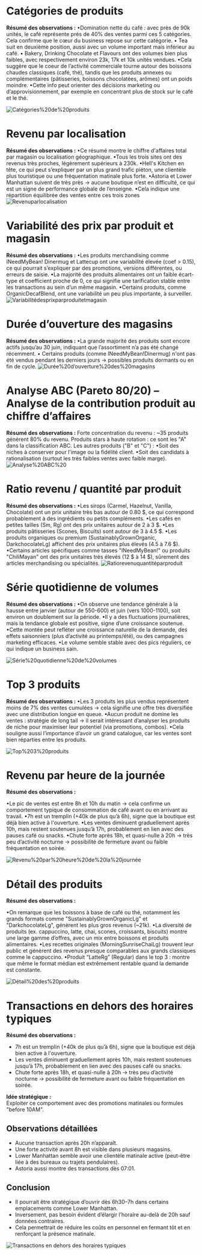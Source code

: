 # Catégories de produits

**Résumé des observations :**
•Domination nette du café : avec près de 90k unités, le café représente près de 40% des ventes parmi ces 5 catégories. Cela confirme que le cœur du business repose sur cette catégorie.
• Tea suit en deuxième position, aussi avec un volume important mais inférieur au café.
• Bakery, Drinking Chocolate et Flavours ont des volumes bien plus faibles, avec respectivement environ 23k, 17k et 10k unités vendues. 
•Cela suggère que le coeur de l’activité commerciale tourne autour des boissons chaudes classiques (café, thé), tandis que les produits annexes ou complémentaires (pâtisseries, boissons chocolatées, arômes) ont un poids moindre.
•Cette info peut orienter des décisions marketing ou d’approvisionnement, par exemple en concentrant plus de stock sur le café et le thé. 

![Catégories%20de%20produits](Catégories%20de%20produits.png)

 # Revenu par localisation
**Résumé des observations :**
•Ce résumé montre le chiffre d'affaires total par magasin ou localisation géographique.
•Tous les trois sites ont des revenus très proches, légèrement supérieurs à 230k. 
•Hell's Kitchen en tête, ce qui peut s’expliquer par un plus grand trafic piéton, une clientèle plus touristique ou une fréquentation matinale plus forte.
•Astoria et Lower Manhattan suivent de très près → aucune boutique n’est en difficulté, ce qui est un signe de performance globale de l’enseigne.
•Cela indique une répartition équilibrée des ventes entre ces trois zones
![Revenuparlocalisation](Revenuparlocalisation.png)

 # Variabilité des prix par produit et magasin
**Résumé des observations :**
•Les produits merchandising comme INeedMyBean! Dinermug et Lattecup ont une variabilité élevée (coef > 0.15), ce qui pourrait s’expliquer par des promotions, versions différentes, ou erreurs de saisie.
•La majorité des produits alimentaires ont un faible écart-type et coefficient proche de 0, ce qui signifie une tarification stable entre les transactions au sein d’un même magasin.
•Certains produits, comme OrganicDecafBlend, ont une variabilité un peu plus importante, à surveiller.
![Variabilitédesprixparproduitetmagasin](Variabilitédesprixparproduitetmagasin.png)

# Durée d’ouverture des magasins
**Résumé des observations :**
•La grande majorité des produits sont encore actifs jusqu’au 30 juin, indiquant que l’assortiment n’a pas été changé récemment.
• Certains produits (comme INeedMyBean!Dinermug) n'ont pas été vendus pendant les derniers jours → possibles produits dormants ou en fin de cycle.
![Durée%20d’ouverture%20des%20magasins](Durée%20d’ouverture%20des%20magasins.png)

# Analyse ABC (Pareto 80/20) – Analyse de la contribution produit au chiffre d’affaires
**Résumé des observations :**
Forte concentration du revenu : ~35 produits génèrent 80% du revenu.
 Produits stars à haute rotation : ce sont les "A" dans la classification ABC.
Les autres produits ("B" et "C") :
•Soit des niches à conserver pour l'image ou la fidélité client. 
•Soit des candidats à rationalisation (surtout les très faibles ventes avec faible marge).
![Analyse%20ABC%20](Analyse%20ABC%20.png)

# Ratio revenu / quantité par produit
**Résumé des observations :**
•Les sirops (Carmel, Hazelnut, Vanilla, Chocolate) ont un prix unitaire très bas autour de 0.80 $, ce qui correspond probablement à des ingrédients ou petits compléments.
•Les cafés en petites tailles (Sm, Rg) ont des prix unitaires autour de 2 à 3 $.
•Les produits pâtisseries (Scones, Biscuits) sont autour de 3 à 4.5 $.
•Les produits organiques ou premium (SustainablyGrownOrganic, DarkchocolateLg) affichent des prix unitaires plus élevés (4.5 à 7.6 $).
•Certains articles spécifiques comme tasses "INeedMyBean!" ou produits "ChiliMayan" ont des prix unitaires très élevés (12 $ à 14 $), sûrement des articles merchandising ou spécialités.
![Ratiorevenuquantitéparproduit](Ratiorevenuquantitéparproduit.png)

# Série quotidienne de volumes

**Résumé des observations :**
•On observe une tendance générale à la hausse entre janvier (autour de 550-600) et juin (vers 1000-1100), soit environ un doublement sur la période.
•Il y a des fluctuations journalières, mais la tendance globale est positive, signe d’une croissance soutenue.
•Cette montée peut refléter une croissance naturelle de la demande, des effets saisonniers (plus d’activité au printemps/été), ou des campagnes marketing efficaces.
•Le volume semble stable avec des pics réguliers, ce qui indique un business sain.

![Série%20quotidienne%20de%20volumes](Série%20quotidienne%20de%20volumes.png)
# Top 3 produits

**Résumé des observations :**
•Les 3 produits les plus vendus représentent moins de 7% des ventes cumulées → cela signifie une offre très diversifiée avec une distribution longue en queue.
•Aucun produit ne domine les ventes : stratégie de long tail → il serait intéressant d’analyser les produits de niche pour maximiser leur potentiel (via promotions, combos).
•Cela souligne aussi l’importance d’avoir un grand catalogue, car les ventes sont bien réparties entre les produits.

![Top%203%20produits](Top%203%20produits.png)

# Revenu par heure de la journée

**Résumé des observations :**

•Le pic de ventes est entre 8h et 10h du matin → cela confirme un comportement typique de consommation de café avant ou en arrivant au travail.
•7h est un tremplin (+40k de plus qu’à 6h), signe que la boutique est déjà bien active à l'ouverture.
•Les ventes diminuent graduellement après 10h, mais restent soutenues jusqu’à 17h, probablement en lien avec des pauses café ou snacks.
•Chute forte après 18h, et quasi-nulle à 20h → très peu d’activité nocturne → possibilité de fermeture avant ou faible fréquentation en soirée.

![Revenu%20par%20heure%20de%20la%20journée](Revenu%20par%20heure%20de%20la%20journée.png)

# Détail des produits

**Résumé des observations :**

•On remarque que les boissons à base de café ou thé, notamment les grands formats comme "SustainablyGrownOrganicLg" et "DarkchocolateLg", génèrent les plus gros revenus (~21k). 
•La diversité de produits (ex. cappuccino, latte, chai, scones, croissants, biscuits) montre une large gamme d’offres, avec un mix entre boissons et produits alimentaires.
•Les recettes originales (MorningSunriseChaiLg) trouvent leur public et génèrent des revenus presque comparables aux grands classiques comme le cappuccino.
•Produit “LatteRg” (Regular) dans le top 3 : montre que même le format médian est extrêmement rentable quand la demande est constante.

![Détail%20des%20produits](Détail%20des%20produits.png)

# Transactions en dehors des horaires typiques

**Résumé des observations :**

- 7h est un tremplin (+40k de plus qu’à 6h), signe que la boutique est déjà bien active à l'ouverture.  
- Les ventes diminuent graduellement après 10h, mais restent soutenues jusqu’à 17h, probablement en lien avec des pauses café ou snacks.  
- Chute forte après 18h, et quasi-nulle à 20h → très peu d’activité nocturne → possibilité de fermeture avant ou faible fréquentation en soirée.

**Idée stratégique :**  
Exploiter ce comportement avec des promotions matinales ou formules "before 10AM".
## Observations détaillées
- Aucune transaction après 20h n’apparaît.  
- Une forte activité avant 8h est visible dans plusieurs magasins.  
- Lower Manhattan semble avoir une clientèle matinale active (peut-être liée à des bureaux ou trajets pendulaires).  
- Astoria aussi montre des transactions dès 07:01.
## Conclusion

- Il pourrait être stratégique d’ouvrir dès 6h30–7h dans certains emplacements comme Lower Manhattan.  
- Inversement, pas besoin évident d’élargir l’horaire au-delà de 20h sauf données contraires.  
- Cela permettrait de réduire les coûts en personnel en fermant tôt et en renforçant la présence matinale.

![Transactions en dehors des horaires typiques](transactions_en_dehors_horaires.png)
